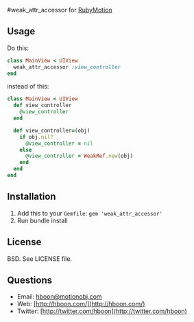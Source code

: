 #weak\_attr_accessor for [RubyMotion](http://rubymotion.com)

Usage
---
Do this:

```ruby
class MainView < UIView
  weak_attr_accessor :view_controller
end
```

instead of this:

```ruby
class MainView < UIView
  def view_controller
    @view_controller
  end

  def view_controller=(obj)
    if obj.nil?
      @view_controller = nil
    else
      @view_controller = WeakRef.new(obj)
    end
  end
end
```

Installation
---
1. Add this to your `Gemfile`: `gem 'weak_attr_accessor'`
2. Run bundle install

License
---
BSD. See LICENSE file.

Questions
---
* Email: [hboon@motionobj.com](mailto:hboon@motionobj.com)
* Web: [http://hboon.com/](http://hboon.com/)
* Twitter: [http://twitter.com/hboon](http://twitter.com/hboon)

